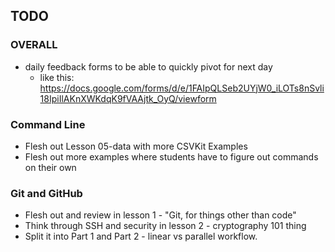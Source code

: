 ## TODO

### OVERALL
- daily feedback forms to be able to quickly pivot for next day
	- like this: https://docs.google.com/forms/d/e/1FAIpQLSeb2UYjW0_iLOTs8nSvli18IpiIlAKnXWKdqK9fVAAjtk_OyQ/viewform 


### Command Line
- Flesh out Lesson 05-data with more CSVKit Examples
- Flesh out more examples where students have to figure out commands on their own

### Git and GitHub
- Flesh out and review in lesson 1 - "Git, for things other than code"
- Think through SSH and security in lesson 2 - cryptography 101 thing
- Split it into Part 1 and Part 2 - linear vs parallel workflow.



